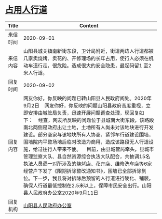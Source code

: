 # [占用人行道](http://www.shangluo.gov.cn/zmhd/ldxxxx.jsp?urltype=leadermail.LeaderMailContentUrl&wbtreeid=1112&leadermailid=6399)

| Title |                                                                                                                                                                                          Content                                                                                                                                                                                          |
|:-----:|-------------------------------------------------------------------------------------------------------------------------------------------------------------------------------------------------------------------------------------------------------------------------------------------------------------------------------------------------------------------------------------------|
| 来信时间  | 2020-09-01                                                                                                                                                                                                                                                                                                                                                                                |
| 来信内容  | 山阳县城关镇南新街东段，卫计局附近，街道两边人行道都被几家卖烧烤、卖花的、开修理场的长年占用，使行人必须在机动车道行走，很危险。造成很大的安全隐患，最起码留1 至2米人行道。                                                                                                                                                                                                                                                                                                   |
| 回复时间  | 2020-09-02                                                                                                                                                                                                                                                                                                                                                                                |
| 回复内容  | 网友你好，你反映的问题已转山阳县人民政府阅处。2020年9月2日    网友你好，你反映的问题山阳县政府高度重视，立即安排由城管局负责，迅速开展问题调查处理，现回复如下：    经查，网友所反映的问题位于县城南大街东段，该路段南北两侧是政府出让土地，土地所有人尚未对该地块进行开发建设。部分商家与该地块所有人协商，紧邻车行道建设围墙，围墙院内平整场地后临时改造为商用，造成该路段无人行道设施，给过往行人带来不便。    目前，由县城管局牵头，县城市管理监察大队、县自然资源综合执法大队配合，共抽调15名执法人员逐一对所涉及的烧烤店、花卉店、维修洗车店等6家经营户下发了《限期拆除整改通知书》，围墙已全部拆除到位。下一步，我县将对拆除后预留的人行道进行硬化、铺装，确保人行道最低控制在2.5米以上，保障市民安全出行。山阳县人民政府办公室2020年9月11日 |
| 回复机构  | [山阳县人民政府办公室](../../category/agencies/山阳县人民政府办公室.md)                                                                                                                                                                                                                                                                                                                                       |
